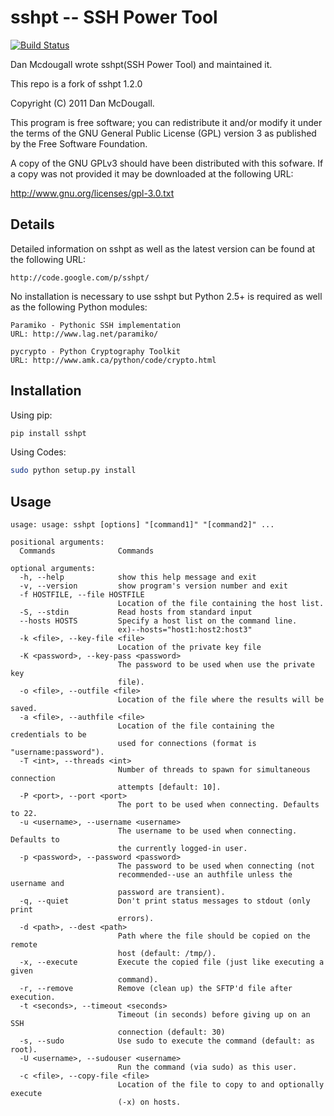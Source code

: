 sshpt -- SSH Power Tool
=======================

[![Build Status](https://travis-ci.org/haginara/sshpt.svg?branch=1.3.7)](https://travis-ci.org/haginara/sshpt)

Dan Mcdougall wrote sshpt(SSH Power Tool) and maintained it.

This repo is a fork of sshpt 1.2.0

Copyright (C) 2011 Dan McDougall.

This program is free software; you can redistribute it and/or modify it under the terms of the GNU General Public License (GPL) version 3 as published by the Free Software Foundation.

A copy of the GNU GPLv3 should have been distributed with this sofware. If a copy was not provided it may be downloaded at the following URL:

http://www.gnu.org/licenses/gpl-3.0.txt

Details
-------

Detailed information on sshpt as well as the latest version can be found at the following URL:

```
http://code.google.com/p/sshpt/
```

No installation is necessary to use sshpt but Python 2.5+ is required as well as the following Python modules:

```
Paramiko - Pythonic SSH implementation
URL: http://www.lag.net/paramiko/

pycrypto - Python Cryptography Toolkit
URL: http://www.amk.ca/python/code/crypto.html
```

Installation
------------
Using pip:

```bash
pip install sshpt
```

Using Codes:

```bash
sudo python setup.py install
```

Usage
-----

```
usage: usage: sshpt [options] "[command1]" "[command2]" ...

positional arguments:
  Commands              Commands

optional arguments:
  -h, --help            show this help message and exit
  -v, --version         show program's version number and exit
  -f HOSTFILE, --file HOSTFILE
                        Location of the file containing the host list.
  -S, --stdin           Read hosts from standard input
  --hosts HOSTS         Specify a host list on the command line.
                        ex)--hosts="host1:host2:host3"
  -k <file>, --key-file <file>
                        Location of the private key file
  -K <password>, --key-pass <password>
                        The password to be used when use the private key
                        file).
  -o <file>, --outfile <file>
                        Location of the file where the results will be saved.
  -a <file>, --authfile <file>
                        Location of the file containing the credentials to be
                        used for connections (format is "username:password").
  -T <int>, --threads <int>
                        Number of threads to spawn for simultaneous connection
                        attempts [default: 10].
  -P <port>, --port <port>
                        The port to be used when connecting. Defaults to 22.
  -u <username>, --username <username>
                        The username to be used when connecting. Defaults to
                        the currently logged-in user.
  -p <password>, --password <password>
                        The password to be used when connecting (not
                        recommended--use an authfile unless the username and
                        password are transient).
  -q, --quiet           Don't print status messages to stdout (only print
                        errors).
  -d <path>, --dest <path>
                        Path where the file should be copied on the remote
                        host (default: /tmp/).
  -x, --execute         Execute the copied file (just like executing a given
                        command).
  -r, --remove          Remove (clean up) the SFTP'd file after execution.
  -t <seconds>, --timeout <seconds>
                        Timeout (in seconds) before giving up on an SSH
                        connection (default: 30)
  -s, --sudo            Use sudo to execute the command (default: as root).
  -U <username>, --sudouser <username>
                        Run the command (via sudo) as this user.
  -c <file>, --copy-file <file>
                        Location of the file to copy to and optionally execute
                        (-x) on hosts.
```
